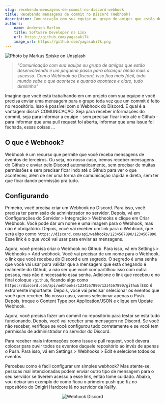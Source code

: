 ```yaml
---
slug: recebendo-mensagens-de-commit-no-discord-webhook
title: Recebendo mensagens de commit no Discord (Webhook)
description: Comunicação com sua equipe ou grupo de amigos que estão desenvolvendo é um pequeno passo para alcançar ainda mais o sucesso. Com o Webhook do Discord, isso fica mais fácil, todo mundo sabe o que acontece e quando acontece e claro, tudo direitinho
authors:
    name: Anderson Marlon
    title: Software Developer na Linx
    url: https://github.com/yagasaki7k
    image_url: https://github.com/yagasaki7k.png
---
```


![](https://images.unsplash.com/photo-1584344794229-b3cfd1622f21?ixlib=rb-4.0.3&ixid=MnwxMjA3fDB8MHxwaG90by1wYWdlfHx8fGVufDB8fHx8&auto=format&fit=crop&w=871&q=80 "Photo by Markus Spiske on Unsplash")

> _"Comunicação com sua equipe ou grupo de amigos que estão desenvolvendo é um pequeno passo para alcançar ainda mais o sucesso. Com o Webhook do Discord, isso fica mais fácil, todo mundo sabe o que acontece e quando acontece e claro, tudo direitinho"_

Imagine que você está trabalhando em um projeto com sua equipe e você precisa enviar uma mensagem para o grupo toda vez que um commit é feito no repositório. Isso é possível com o Webhook do Discord. E qual é a vantagem disso? COMUNICAÇÃO. Seja para receber informações do commit, seja para informar a equipe - sem precisar ficar indo até o Github - para informar que uma pull request foi aberta, informar que uma issue foi fechada, essas coisas ...

## O que é Webhook?

Webhook é um recurso que permite que você receba mensagens de eventos de terceiros. Ou seja, no nosso caso, iremos receber mensagens do Github e enviar pelo Discord automaticamente, sem precisar de muitas permissões e sem precisar ficar indo até o Github para ver o que aconteceu, além de ser uma forma de comunicação rápida e direta, sem ter que ficar dando permissão pra tudo.

## Configurando

Primeiro, você precisa criar um Webhook no Discord. Para isso, você precisa ter permissão de administrador no servidor. Depois, vá em Configurações do Servidor > Integração > Webhooks e clique em Criar Webhook. Você pode dar um nome e uma imagem para o Webhook, mas não é obrigatório. Depois, você vai receber um link para o Webhook, que será algo como `https://discord.com/api/webhooks/1234567890/1234567890`. Esse link é o que você vai usar para enviar as mensagens.

Agora, você precisa criar o Webhook no Github. Para isso, vá em Settings > Webhooks > Add webhook. Você vai precisar de um nome para o Webhook, o link que você recebeu do Discord e um segredo. O segredo é uma senha que você vai usar para validar que a mensagem que está chegando é realmente do Github, a não ser que você compartilhou isso com outra pessoa, mas não é necessário essa senha. Adicione o link que recebeu e no final coloque `/github`, ficando algo como `https://discord.com/api/webhooks/1234567890/1234567890/github` isso é extramente importante. Depois, você vai precisar selecionar os eventos que você quer receber. No nosso caso, vamos selecionar apenas o Push. Depois, troque o Content Type por Application/JSON e clique em Update Webhook.

Agora, você precisa fazer um commit no repositório para testar se está tudo funcionando. Depois, você vai receber uma mensagem no Discord. Se você não receber, verifique se você configurou tudo corretamente e se você tem permissão de administrador no servidor do Discord.

Para receber mais informações como issue e pull request, você deverá colocar para ouvir todos os eventos daquele repositório ao invés de apenas o Push. Para isso, vá em Settings > Webhooks > Edit e selecione todos os eventos.

Percebeu como é fácil configurar um simples webhook? Mas atente-se, pessoas mal intencionadas podem enviar outro tipo de mensagem para o seu servidor se tiverem acesso a esse link, então tome cuidado. Abaixo, vou deixar um exemplo de como ficou o primeiro push que fiz no repositório do Onigiri Hardcore lá no servidor da Kalify.

<p align="center"><img src="https://user-images.githubusercontent.com/23272064/219360650-94538eef-075e-45e1-bba4-6aa4db759ea5.png" alt="Webhook Discord"/></p>
